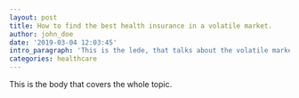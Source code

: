 ```yaml
---
layout: post
title: How to find the best health insurance in a volatile market.
author: john_doe
date: '2019-03-04 12:03:45'
intro_paragraph: 'This is the lede, that talks about the volatile market.'
categories: healthcare
---
```

This is the body that covers the whole topic.
